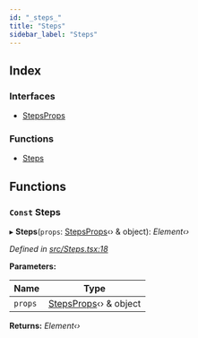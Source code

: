 ```yaml
---
id: "_steps_"
title: "Steps"
sidebar_label: "Steps"
---
```


## Index

### Interfaces

* [StepsProps](../interfaces/_steps_.stepsprops.md)

### Functions

* [Steps](_steps_.md#const-steps)

## Functions

### `Const` Steps

▸ **Steps**(`props`: [StepsProps](../interfaces/_steps_.stepsprops.md)‹› & object): *Element‹›*

*Defined in [src/Steps.tsx:18](https://github.com/tarojsx/ui/blob/bc31158/src/Steps.tsx#L18)*

**Parameters:**

Name | Type |
------ | ------ |
`props` | [StepsProps](../interfaces/_steps_.stepsprops.md)‹› & object |

**Returns:** *Element‹›*
